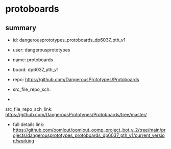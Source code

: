 # protoboards
 
## summary 
* id: dangerousprototypes_protoboards_dp6037_pth_v1
* user: dangerousprototypes
* name: protoboards
* board: dp6037_pth_v1
* repo: https://github.com/DangerousPrototypes/Protoboards



* src_file_repo_sch: 
*
 src_file_repo_sch_link: https://github.com/DangerousPrototypes/Protoboards/tree/master/
* full details link: https://github.com/oomlout/oomlout_oomp_project_bot_v_2/tree/main/projects/dangerousprototypes_protoboards_dp6037_pth_v1/current_version/working  






